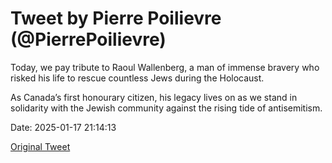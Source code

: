 # Tweet by Pierre Poilievre (@PierrePoilievre)

Today, we pay tribute to Raoul Wallenberg, a man of immense bravery who risked his life to rescue countless Jews during the Holocaust.

As Canada’s first honourary citizen, his legacy lives on as we stand in solidarity with the Jewish community against the rising tide of antisemitism.

Date: 2025-01-17 21:14:13

[Original Tweet](https://x.com/PierrePoilievre/status/1880363015557484743)
